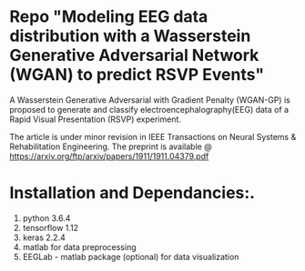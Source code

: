# Repo "Modeling EEG data distribution with a Wasserstein Generative Adversarial Network (WGAN) to predict RSVP Events" 

A Wasserstein Generative Adversarial with Gradient Penalty (WGAN-GP) is proposed to generate and classify electroencephalography(EEG) data of a Rapid Visual Presentation (RSVP) experiment. 

The article is under minor revision in IEEE Transactions on Neural Systems & Rehabilitation Engineering. The preprint is available @ https://arxiv.org/ftp/arxiv/papers/1911/1911.04379.pdf

# Installation and Dependancies:.

1. python 3.6.4
2. tensorflow 1.12
3. keras 2.2.4 
4. matlab for data preprocessing 
5. EEGLab - matlab package (optional) for data visualization 
